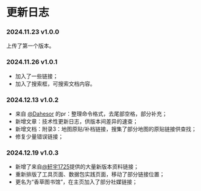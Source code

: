 # 更新日志


### 2024.11.23 v1.0.0
上传了第一个版本。

### 2024.11.26 v1.0.1
- 加入了一些链接；
- 加入了搜索框，可搜索文档内容。

### 2024.12.13 v1.0.2
- 来自 [@Dahesor](https://github.com/Dahesor) 的pr：整理命令格式，去尾部空格，部分补充；
- 新增文章：技术性更新日志，供版本间差异的速查；
- 新增文档：附录3：地图原贴/补档链接，搜集了部分地图的原贴链接供查找；
- 修复少量错误链接；

### 2024.12.19 v1.0.3
- 新增了来自[@轩宇1725](https://gitee.com/xuanyu-1725)提供的大量新版本资料链接；
- 重新排版了工具页面、数据包实践页面，移动了部分链接位置；
- 更名为“香草图书馆”，在主页加入了部分社媒链接；

